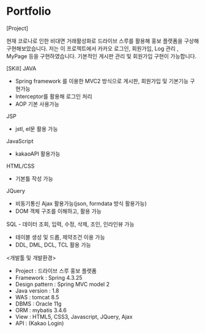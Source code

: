 # Portfolio
[Project]

현재 코로나로 인한 비대면 거래활성화로 드라이브 스루를 활용해 홍보 플랫폼을 구상해 구현해보았습니다.
저는 이 프로젝트에서 카카오 로그인, 회원가입, Log 관리 , MyPage 등을 구현하였습니다.
기본적인 게시판 관리 및 회원가입 구현이 가능합니다.

[SKill]
JAVA
- Spring framework 를 이용한 MVC2 방식으로 게시판, 회원가입 및 기본기능 구현가능
- Interceptor를 활용해 로그인 처리
- AOP 기본 사용가능

JSP
- jstl, el문 활용 가능

JavaScript
- kakaoAPI 활용가능 

HTML/CSS
- 기본틀 작성 가능

JQuery
- 비동기통신 Ajax 활용가능(json, formdata 방식 활용가능)
- DOM 객체 구조를 이해하고, 활용 가능

SQL - 데이터 조회, 입력, 수정, 삭제, 조인, 인라인뷰 가능
- 테이블 생성 및 드롭, 제약조건 이용 가능
- DDL, DML, DCL, TCL 활용 가능




<개발툴 및 개발환경>

- Project : 드라이브 스루 홍보 플랫폼
- Framework : Spring 4.3.25
- Design pattern : Spring MVC model 2
- Java version : 1.8
- WAS : tomcat 8.5
- DBMS : Oracle 11g
- ORM : mybatis 3.4.6
- View : HTML5, CSS3, Javascript, JQuery, Ajax
- API : (Kakao Login)

